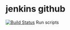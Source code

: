 # jenkins github 
[![Build Status](http://51.21.166.35/buildStatus/icon?job=fibonacci)](http://51.21.166.35/job/fibonacci/)
Run scripts


